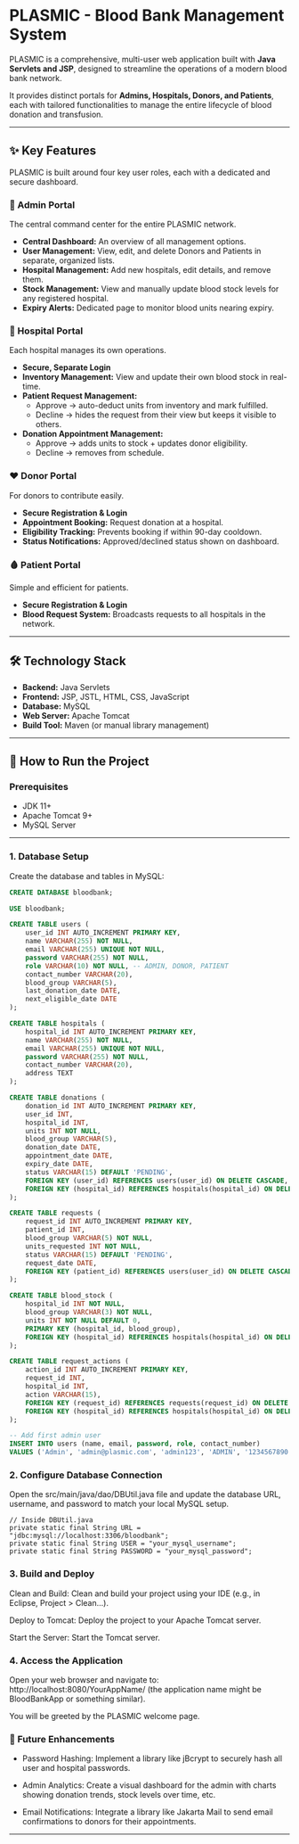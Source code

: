 # PLASMIC - Blood Bank Management System
<!-- Replace with your actual logo URL if you have one -->

PLASMIC is a comprehensive, multi-user web application built with **Java Servlets and JSP**, designed to streamline the operations of a modern blood bank network.  

It provides distinct portals for **Admins, Hospitals, Donors, and Patients**, each with tailored functionalities to manage the entire lifecycle of blood donation and transfusion.  

---

## ✨ Key Features  

PLASMIC is built around four key user roles, each with a dedicated and secure dashboard.  

### 👤 Admin Portal
The central command center for the entire PLASMIC network.  
- **Central Dashboard:** An overview of all management options.  
- **User Management:** View, edit, and delete Donors and Patients in separate, organized lists.  
- **Hospital Management:** Add new hospitals, edit details, and remove them.  
- **Stock Management:** View and manually update blood stock levels for any registered hospital.  
- **Expiry Alerts:** Dedicated page to monitor blood units nearing expiry.  

### 🏥 Hospital Portal
Each hospital manages its own operations.  
- **Secure, Separate Login**  
- **Inventory Management:** View and update their own blood stock in real-time.  
- **Patient Request Management:**  
  - Approve → auto-deduct units from inventory and mark fulfilled.  
  - Decline → hides the request from their view but keeps it visible to others.  
- **Donation Appointment Management:**  
  - Approve → adds units to stock + updates donor eligibility.  
  - Decline → removes from schedule.  

### ❤️ Donor Portal
For donors to contribute easily.  
- **Secure Registration & Login**  
- **Appointment Booking:** Request donation at a hospital.  
- **Eligibility Tracking:** Prevents booking if within 90-day cooldown.  
- **Status Notifications:** Approved/declined status shown on dashboard.  

### 🩸 Patient Portal
Simple and efficient for patients.  
- **Secure Registration & Login**  
- **Blood Request System:** Broadcasts requests to all hospitals in the network.  

---

## 🛠️ Technology Stack
- **Backend:** Java Servlets  
- **Frontend:** JSP, JSTL, HTML, CSS, JavaScript  
- **Database:** MySQL  
- **Web Server:** Apache Tomcat  
- **Build Tool:** Maven (or manual library management)  

---

## 🚀 How to Run the Project

### Prerequisites
- JDK 11+  
- Apache Tomcat 9+  
- MySQL Server  

---

### 1. Database Setup
Create the database and tables in MySQL:

```sql
CREATE DATABASE bloodbank;

USE bloodbank;

CREATE TABLE users (
    user_id INT AUTO_INCREMENT PRIMARY KEY,
    name VARCHAR(255) NOT NULL,
    email VARCHAR(255) UNIQUE NOT NULL,
    password VARCHAR(255) NOT NULL,
    role VARCHAR(10) NOT NULL, -- ADMIN, DONOR, PATIENT
    contact_number VARCHAR(20),
    blood_group VARCHAR(5),
    last_donation_date DATE,
    next_eligible_date DATE
);

CREATE TABLE hospitals (
    hospital_id INT AUTO_INCREMENT PRIMARY KEY,
    name VARCHAR(255) NOT NULL,
    email VARCHAR(255) UNIQUE NOT NULL,
    password VARCHAR(255) NOT NULL,
    contact_number VARCHAR(20),
    address TEXT
);

CREATE TABLE donations (
    donation_id INT AUTO_INCREMENT PRIMARY KEY,
    user_id INT,
    hospital_id INT,
    units INT NOT NULL,
    blood_group VARCHAR(5),
    donation_date DATE,
    appointment_date DATE,
    expiry_date DATE,
    status VARCHAR(15) DEFAULT 'PENDING',
    FOREIGN KEY (user_id) REFERENCES users(user_id) ON DELETE CASCADE,
    FOREIGN KEY (hospital_id) REFERENCES hospitals(hospital_id) ON DELETE CASCADE
);

CREATE TABLE requests (
    request_id INT AUTO_INCREMENT PRIMARY KEY,
    patient_id INT,
    blood_group VARCHAR(5) NOT NULL,
    units_requested INT NOT NULL,
    status VARCHAR(15) DEFAULT 'PENDING',
    request_date DATE,
    FOREIGN KEY (patient_id) REFERENCES users(user_id) ON DELETE CASCADE
);

CREATE TABLE blood_stock (
    hospital_id INT NOT NULL,
    blood_group VARCHAR(3) NOT NULL,
    units INT NOT NULL DEFAULT 0,
    PRIMARY KEY (hospital_id, blood_group),
    FOREIGN KEY (hospital_id) REFERENCES hospitals(hospital_id) ON DELETE CASCADE
);

CREATE TABLE request_actions (
    action_id INT AUTO_INCREMENT PRIMARY KEY,
    request_id INT,
    hospital_id INT,
    action VARCHAR(15),
    FOREIGN KEY (request_id) REFERENCES requests(request_id) ON DELETE CASCADE,
    FOREIGN KEY (hospital_id) REFERENCES hospitals(hospital_id) ON DELETE CASCADE
);

-- Add first admin user
INSERT INTO users (name, email, password, role, contact_number)
VALUES ('Admin', 'admin@plasmic.com', 'admin123', 'ADMIN', '1234567890');
```

### 2. Configure Database Connection
Open the src/main/java/dao/DBUtil.java file and update the database URL, username, and password to match your local MySQL setup.
```
// Inside DBUtil.java
private static final String URL = "jdbc:mysql://localhost:3306/bloodbank";
private static final String USER = "your_mysql_username";
private static final String PASSWORD = "your_mysql_password";
```
### 3. Build and Deploy
Clean and Build: Clean and build your project using your IDE (e.g., in Eclipse, Project > Clean...).

Deploy to Tomcat: Deploy the project to your Apache Tomcat server.

Start the Server: Start the Tomcat server.

### 4. Access the Application
Open your web browser and navigate to: http://localhost:8080/YourAppName/ (the application name might be BloodBankApp or something similar).

You will be greeted by the PLASMIC welcome page.

### 🌟 Future Enhancements
- Password Hashing: Implement a library like jBcrypt to securely hash all user and hospital passwords.

- Admin Analytics: Create a visual dashboard for the admin with charts showing donation trends, stock levels over time, etc.

- Email Notifications: Integrate a library like Jakarta Mail to send email confirmations to donors for their appointments.
---
